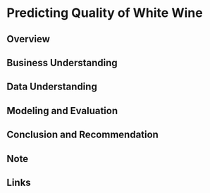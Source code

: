 # Predicting Quality of White Wine

## Overview

## Business Understanding

## Data Understanding

## Modeling and Evaluation

## Conclusion and Recommendation

## Note

## Links
